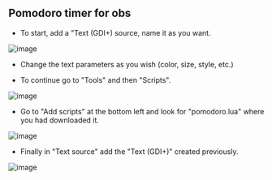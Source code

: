 ## Pomodoro timer for obs


- To start, add a "Text (GDI+) source, name it as you want.

![image](https://user-images.githubusercontent.com/48654473/116234177-8b402a00-a75c-11eb-92dc-42593b631a7e.png)


 - Change the text parameters as you wish (color, size, style, etc.)
 
 - To continue go to "Tools" and then "Scripts".
 
 ![image](https://user-images.githubusercontent.com/48654473/116234860-6bf5cc80-a75d-11eb-81c5-b45a17980c2c.png)


- Go to "Add scripts" at the bottom left and look for "pomodoro.lua" where you had downloaded it. 

![image](https://user-images.githubusercontent.com/48654473/116235024-a2334c00-a75d-11eb-930c-b84a9180907c.png)


- Finally in "Text source" add the "Text (GDI+)" created previously.

![image](https://user-images.githubusercontent.com/48654473/116236521-71ecad00-a75f-11eb-80c2-43dca048f2ca.png)
